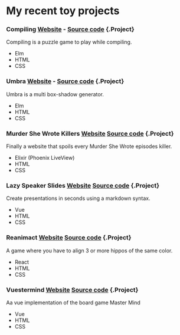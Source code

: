 # My recent toy projects

### Compiling [Website](https://carlotm.github.io/compiling) - [Source code](https://github.com/carlotm/compiling) {.Project}

Compiling is a puzzle game to play while compiling.

- Elm
- HTML
- CSS

### Umbra [Website](https://carlotm.github.io/umbra) - [Source code](https://github.com/carlotm/umbra) {.Project}

Umbra is a multi box-shadow generator.

- Elm
- HTML
- CSS

### Murder She Wrote Killers [Website](https://murder-she-wrote.fly.dev) [Source code](https://github.com/carlotm/murder-she-wrote) {.Project}

Finally a website that spoils every Murder She Wrote episodes killer.

- Elixir (Phoenix LiveView)
- HTML
- CSS

### Lazy Speaker Slides [Website](https://lazy-speaker-slides.netlify.app) [Source code](https://github.com/carlotm/lazy-speaker-slides) {.Project}

Create presentations in seconds using a markdown syntax.

- Vue
- HTML
- CSS

### Reanimact [Website](https://reanimact.netlify.app) [Source code](https://github.com/carlotm/reanimact) {.Project}

A game where you have to align 3 or more hippos of the same color.

- React
- HTML
- CSS

### Vuestermind [Website](https://vuestermind.netlify.app) [Source code](https://github.com/carlotm/vuestermind) {.Project}

Aa vue implementation of the board game Master Mind

- Vue
- HTML
- CSS
